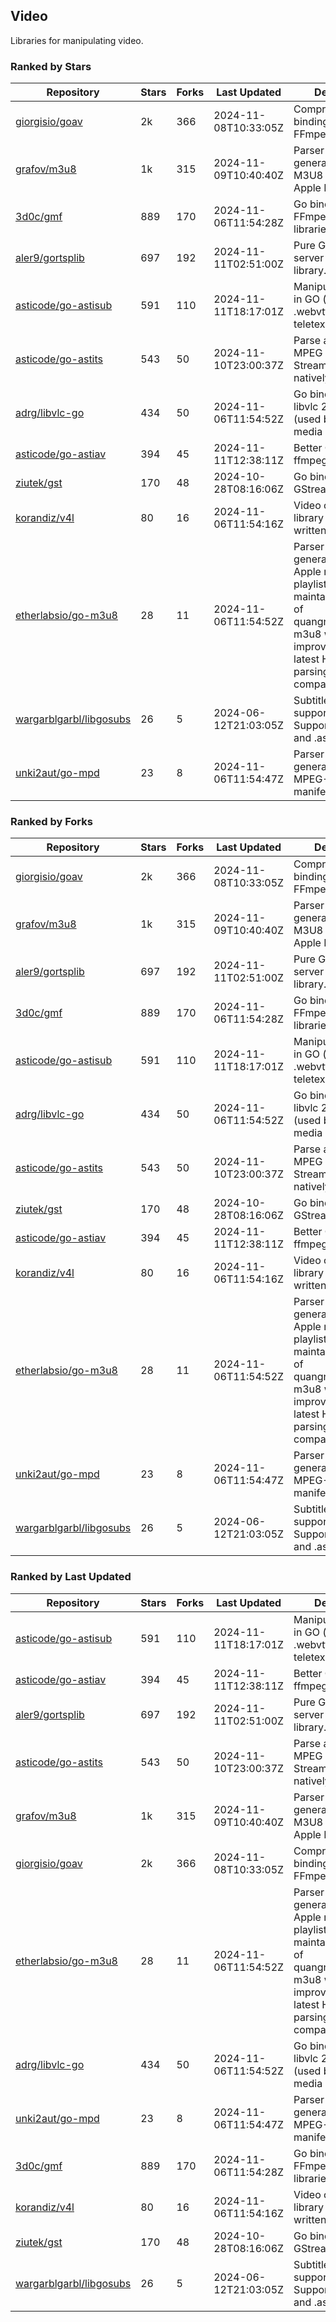 ## Video

Libraries for manipulating video.

### Ranked by Stars

| Repository | Stars | Forks | Last Updated | Description | 
|------------|-------|-------|--------------|-------------|
| [giorgisio/goav](https://github.com/giorgisio/goav) | 2k | 366 | 2024-11-08T10:33:05Z |  Comprehensive Go bindings for FFmpeg. |
| [grafov/m3u8](https://github.com/grafov/m3u8) | 1k | 315 | 2024-11-09T10:40:40Z |  Parser and generator library of M3U8 playlists for Apple HLS. |
| [3d0c/gmf](https://github.com/3d0c/gmf) | 889 | 170 | 2024-11-06T11:54:28Z |  Go bindings for FFmpeg av\* libraries. |
| [aler9/gortsplib](https://github.com/aler9/gortsplib) | 697 | 192 | 2024-11-11T02:51:00Z |  Pure Go RTSP server and client library. |
| [asticode/go-astisub](https://github.com/asticode/go-astisub) | 591 | 110 | 2024-11-11T18:17:01Z |  Manipulate subtitles in GO (.srt, .stl, .ttml, .webvtt, .ssa/.ass, teletext, .smi, etc.). |
| [asticode/go-astits](https://github.com/asticode/go-astits) | 543 | 50 | 2024-11-10T23:00:37Z |  Parse and demux MPEG Transport Streams (.ts) natively in GO. |
| [adrg/libvlc-go](https://github.com/adrg/libvlc-go) | 434 | 50 | 2024-11-06T11:54:52Z |  Go bindings for libvlc 2.X/3.X/4.X (used by the VLC media player). |
| [asticode/go-astiav](https://github.com/asticode/go-astiav) | 394 | 45 | 2024-11-11T12:38:11Z |  Better C bindings for ffmpeg in GO. |
| [ziutek/gst](https://github.com/ziutek/gst) | 170 | 48 | 2024-10-28T08:16:06Z |  Go bindings for GStreamer. |
| [korandiz/v4l](https://github.com/korandiz/v4l) | 80 | 16 | 2024-11-06T11:54:16Z |  Video capture library for Linux, written in Go. |
| [etherlabsio/go-m3u8](https://github.com/etherlabsio/go-m3u8) | 28 | 11 | 2024-11-06T11:54:52Z |  Parser and generator library for Apple m3u8 playlists. Actively maintained version of quangngotan95/go-m3u8 with improvements and latest HLS playlist parsing compatibility. |
| [wargarblgarbl/libgosubs](https://github.com/wargarblgarbl/libgosubs) | 26 | 5 | 2024-06-12T21:03:05Z |  Subtitle format support for go. Supports .srt, .ttml, and .ass. |
| [unki2aut/go-mpd](https://github.com/unki2aut/go-mpd) | 23 | 8 | 2024-11-06T11:54:47Z |  Parser and generator library for MPEG-DASH manifest files. |

### Ranked by Forks

| Repository | Stars | Forks | Last Updated | Description | 
|------------|-------|-------|--------------|-------------|
| [giorgisio/goav](https://github.com/giorgisio/goav) | 2k | 366 | 2024-11-08T10:33:05Z |  Comprehensive Go bindings for FFmpeg. |
| [grafov/m3u8](https://github.com/grafov/m3u8) | 1k | 315 | 2024-11-09T10:40:40Z |  Parser and generator library of M3U8 playlists for Apple HLS. |
| [aler9/gortsplib](https://github.com/aler9/gortsplib) | 697 | 192 | 2024-11-11T02:51:00Z |  Pure Go RTSP server and client library. |
| [3d0c/gmf](https://github.com/3d0c/gmf) | 889 | 170 | 2024-11-06T11:54:28Z |  Go bindings for FFmpeg av\* libraries. |
| [asticode/go-astisub](https://github.com/asticode/go-astisub) | 591 | 110 | 2024-11-11T18:17:01Z |  Manipulate subtitles in GO (.srt, .stl, .ttml, .webvtt, .ssa/.ass, teletext, .smi, etc.). |
| [adrg/libvlc-go](https://github.com/adrg/libvlc-go) | 434 | 50 | 2024-11-06T11:54:52Z |  Go bindings for libvlc 2.X/3.X/4.X (used by the VLC media player). |
| [asticode/go-astits](https://github.com/asticode/go-astits) | 543 | 50 | 2024-11-10T23:00:37Z |  Parse and demux MPEG Transport Streams (.ts) natively in GO. |
| [ziutek/gst](https://github.com/ziutek/gst) | 170 | 48 | 2024-10-28T08:16:06Z |  Go bindings for GStreamer. |
| [asticode/go-astiav](https://github.com/asticode/go-astiav) | 394 | 45 | 2024-11-11T12:38:11Z |  Better C bindings for ffmpeg in GO. |
| [korandiz/v4l](https://github.com/korandiz/v4l) | 80 | 16 | 2024-11-06T11:54:16Z |  Video capture library for Linux, written in Go. |
| [etherlabsio/go-m3u8](https://github.com/etherlabsio/go-m3u8) | 28 | 11 | 2024-11-06T11:54:52Z |  Parser and generator library for Apple m3u8 playlists. Actively maintained version of quangngotan95/go-m3u8 with improvements and latest HLS playlist parsing compatibility. |
| [unki2aut/go-mpd](https://github.com/unki2aut/go-mpd) | 23 | 8 | 2024-11-06T11:54:47Z |  Parser and generator library for MPEG-DASH manifest files. |
| [wargarblgarbl/libgosubs](https://github.com/wargarblgarbl/libgosubs) | 26 | 5 | 2024-06-12T21:03:05Z |  Subtitle format support for go. Supports .srt, .ttml, and .ass. |

### Ranked by Last Updated

| Repository | Stars | Forks | Last Updated | Description | 
|------------|-------|-------|--------------|-------------|
| [asticode/go-astisub](https://github.com/asticode/go-astisub) | 591 | 110 | 2024-11-11T18:17:01Z |  Manipulate subtitles in GO (.srt, .stl, .ttml, .webvtt, .ssa/.ass, teletext, .smi, etc.). |
| [asticode/go-astiav](https://github.com/asticode/go-astiav) | 394 | 45 | 2024-11-11T12:38:11Z |  Better C bindings for ffmpeg in GO. |
| [aler9/gortsplib](https://github.com/aler9/gortsplib) | 697 | 192 | 2024-11-11T02:51:00Z |  Pure Go RTSP server and client library. |
| [asticode/go-astits](https://github.com/asticode/go-astits) | 543 | 50 | 2024-11-10T23:00:37Z |  Parse and demux MPEG Transport Streams (.ts) natively in GO. |
| [grafov/m3u8](https://github.com/grafov/m3u8) | 1k | 315 | 2024-11-09T10:40:40Z |  Parser and generator library of M3U8 playlists for Apple HLS. |
| [giorgisio/goav](https://github.com/giorgisio/goav) | 2k | 366 | 2024-11-08T10:33:05Z |  Comprehensive Go bindings for FFmpeg. |
| [etherlabsio/go-m3u8](https://github.com/etherlabsio/go-m3u8) | 28 | 11 | 2024-11-06T11:54:52Z |  Parser and generator library for Apple m3u8 playlists. Actively maintained version of quangngotan95/go-m3u8 with improvements and latest HLS playlist parsing compatibility. |
| [adrg/libvlc-go](https://github.com/adrg/libvlc-go) | 434 | 50 | 2024-11-06T11:54:52Z |  Go bindings for libvlc 2.X/3.X/4.X (used by the VLC media player). |
| [unki2aut/go-mpd](https://github.com/unki2aut/go-mpd) | 23 | 8 | 2024-11-06T11:54:47Z |  Parser and generator library for MPEG-DASH manifest files. |
| [3d0c/gmf](https://github.com/3d0c/gmf) | 889 | 170 | 2024-11-06T11:54:28Z |  Go bindings for FFmpeg av\* libraries. |
| [korandiz/v4l](https://github.com/korandiz/v4l) | 80 | 16 | 2024-11-06T11:54:16Z |  Video capture library for Linux, written in Go. |
| [ziutek/gst](https://github.com/ziutek/gst) | 170 | 48 | 2024-10-28T08:16:06Z |  Go bindings for GStreamer. |
| [wargarblgarbl/libgosubs](https://github.com/wargarblgarbl/libgosubs) | 26 | 5 | 2024-06-12T21:03:05Z |  Subtitle format support for go. Supports .srt, .ttml, and .ass. |

